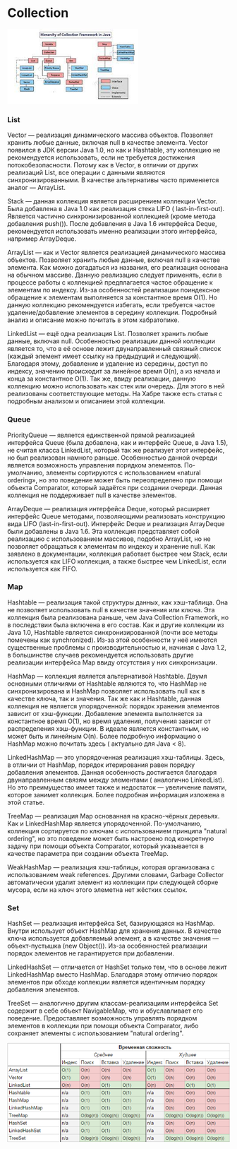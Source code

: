 # Collection

![img.png](img.png)

### List

Vector — реализация динамического массива объектов. Позволяет хранить любые данные, включая null в качестве элемента.
Vector появился в JDK версии Java 1.0, но как и Hashtable, эту коллекцию не рекомендуется использовать, если не
требуется достижения потокобезопасности. Потому как в Vector, в отличии от других реализаций List, все операции с
данными являются синхронизированными. В качестве альтернативы часто применяется аналог — ArrayList.

Stack — данная коллекция является расширением коллекции Vector. Была добавлена в Java 1.0 как реализация стека LIFO (
last-in-first-out). Является частично синхронизированной коллекцией (кроме метода добавления push()). После добавления в
Java 1.6 интерфейса Deque, рекомендуется использовать именно реализации этого интерфейса, например ArrayDeque.

ArrayList — как и Vector является реализацией динамического массива объектов. Позволяет хранить любые данные, включая
null в качестве элемента. Как можно догадаться из названия, его реализация основана на обычном массиве. Данную
реализацию следует применять, если в процессе работы с коллекцией предплагается частое обращение к элементам по индексу.
Из-за особенностей реализации поиндексное обращение к элементам выполняется за константное время O(1). Но данную
коллекцию рекомендуется избегать, если требуется частое удаление/добавление элементов в середину коллекции. Подробный
анализ и описание можно почитать в этом хабратопике.

LinkedList — ещё одна реализация List. Позволяет хранить любые данные, включая null. Особенностью реализации данной
коллекции является то, что в её основе лежит двунаправленный связный список (каждый элемент имеет ссылку на предыдущий и
следующий). Благодаря этому, добавление и удаление из середины, доступ по индексу, значению происходит за линейное время
O(n), а из начала и конца за константное O(1). Так же, ввиду реализации, данную коллекцию можно использовать как стек
или очередь. Для этого в ней реализованы соответствующие методы. На Хабре также есть статья с подробным анализом и
описанием этой коллекции.

### Queue

PriorityQueue — является единственной прямой реализацией интерфейса Queue (была добавлена, как и интерфейс Queue, в Java
1.5), не считая класса LinkedList, который так же реализует этот интерфейс, но был реализован намного раньше.
Особенностью данной очереди является возможность управления порядком элементов. По-умолчанию, элементы сортируются с
использованием «natural ordering», но это поведение может быть переопределено при помощи объекта Comparator, который
задаётся при создании очереди. Данная коллекция не поддерживает null в качестве элементов.

ArrayDeque — реализация интерфейса Deque, который расширяет интерфейс Queue методами, позволяющими реализовать
конструкцию вида LIFO (last-in-first-out). Интерфейс Deque и реализация ArrayDeque были добавлены в Java 1.6. Эта
коллекция представляет собой реализацию с использованием массивов, подобно ArrayList, но не позволяет обращаться к
элементам по индексу и хранение null. Как заявлено в документации, коллекция работает быстрее чем Stack, если
используется как LIFO коллекция, а также быстрее чем LinkedList, если используется как FIFO.

### Map

Hashtable — реализация такой структуры данных, как хэш-таблица. Она не позволяет использовать null в качестве значения
или ключа. Эта коллекция была реализована раньше, чем Java Collection Framework, но в последствии была включена в его
состав. Как и другие коллекции из Java 1.0, Hashtable является синхронизированной (почти все методы помечены как
synchronized). Из-за этой особенности у неё имеются существенные проблемы с производительностью и, начиная с Java 1.2, в
большинстве случаев рекомендуется использовать другие реализации интерфейса Map ввиду отсутствия у них синхронизации.

HashMap — коллекция является альтернативой Hashtable. Двумя основными отличиями от Hashtable являются то, что HashMap не
синхронизирована и HashMap позволяет использовать null как в качестве ключа, так и значения. Так же как и Hashtable,
данная коллекция не является упорядоченной: порядок хранения элементов зависит от хэш-функции. Добавление элемента
выполняется за константное время O(1), но время удаления, получения зависит от распределения хэш-функции. В идеале
является константным, но может быть и линейным O(n). Более подробную информацию о HashMap можно почитать здесь (
актуально для Java < 8).

LinkedHashMap — это упорядоченная реализация хэш-таблицы. Здесь, в отличии от HashMap, порядок итерирования равен
порядку добавления элементов. Данная особенность достигается благодаря двунаправленным связям между элементами (
аналогично LinkedList). Но это преимущество имеет также и недостаток — увеличение памяти, которое занимет коллекция.
Более подробная информация изложена в этой статье.

TreeMap — реализация Map основанная на красно-чёрных деревьях. Как и LinkedHashMap является упорядоченной. По-умолчанию,
коллекция сортируется по ключам с использованием принципа "natural ordering", но это поведение может быть настроено под
конкретную задачу при помощи объекта Comparator, который указывается в качестве параметра при создании объекта TreeMap.

WeakHashMap — реализация хэш-таблицы, которая организована с использованием weak references. Другими словами, Garbage
Collector автоматически удалит элемент из коллекции при следующей сборке мусора, если на ключ этого элеметна нет жёстких
ссылок.

### Set

HashSet — реализация интерфейса Set, базирующаяся на HashMap. Внутри использует объект HashMap для хранения данных. В
качестве ключа используется добавляемый элемент, а в качестве значения — объект-пустышка (new Object()). Из-за
особенностей реализации порядок элементов не гарантируется при добавлении.

LinkedHashSet — отличается от HashSet только тем, что в основе лежит LinkedHashMap вместо HashMap. Благодаря этому
отличию порядок элементов при обходе коллекции является идентичным порядку добавления элементов.

TreeSet — аналогично другим классам-реализациям интерфейса Set содержит в себе объект NavigableMap, что и обуславливает
его поведение. Предоставляет возможность управлять порядком элементов в коллекции при помощи объекта Comparator, либо
сохраняет элементы с использованием "natural ordering".

![img_1.png](img_1.png)

